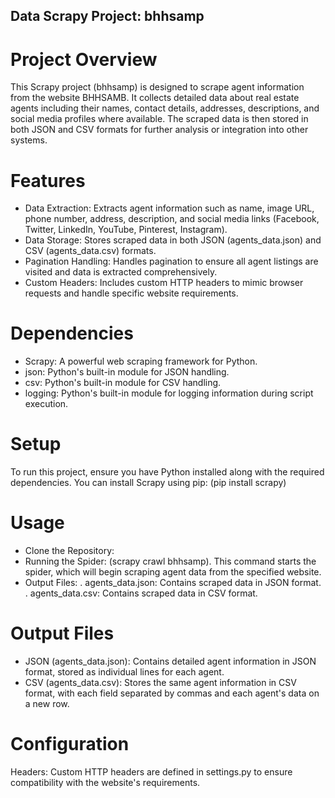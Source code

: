 ## Data Scrapy Project: bhhsamp

# Project Overview
This Scrapy project (bhhsamp) is designed to scrape agent information from the website BHHSAMB. It collects detailed data about real estate agents including their names, contact details, addresses, descriptions, and social media profiles where available. The scraped data is then stored in both JSON and CSV formats for further analysis or integration into other systems.

# Features
- Data Extraction: Extracts agent information such as name, image URL, phone number, address, description, and social media links (Facebook, Twitter, LinkedIn, YouTube, Pinterest, Instagram).
- Data Storage: Stores scraped data in both JSON (agents_data.json) and CSV (agents_data.csv) formats.
- Pagination Handling: Handles pagination to ensure all agent listings are visited and data is extracted comprehensively.
- Custom Headers: Includes custom HTTP headers to mimic browser requests and handle specific website requirements.

# Dependencies
- Scrapy: A powerful web scraping framework for Python.
- json: Python's built-in module for JSON handling.
- csv: Python's built-in module for CSV handling.
- logging: Python's built-in module for logging information during script execution.

# Setup
To run this project, ensure you have Python installed along with the required dependencies. You can install Scrapy using pip: (pip install scrapy)

# Usage
- Clone the Repository:
- Running the Spider: (scrapy crawl bhhsamp). This command starts the spider, which will begin 
  scraping agent data from the specified website.
- Output Files: . agents_data.json: Contains scraped data in JSON format.
                . agents_data.csv: Contains scraped data in CSV format.

# Output Files
- JSON (agents_data.json): Contains detailed agent information in JSON format, stored as individual lines for each agent.
- CSV (agents_data.csv): Stores the same agent information in CSV format, with each field separated by commas and each agent's data on a new row.

# Configuration
Headers: Custom HTTP headers are defined in settings.py to ensure compatibility with the website's requirements.

